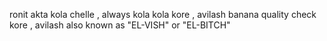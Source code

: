 ronit akta kola chelle , 
always kola kola kore ,
avilash banana quality check kore , 
avilash also known as "EL-VISH" or "EL-BITCH"
